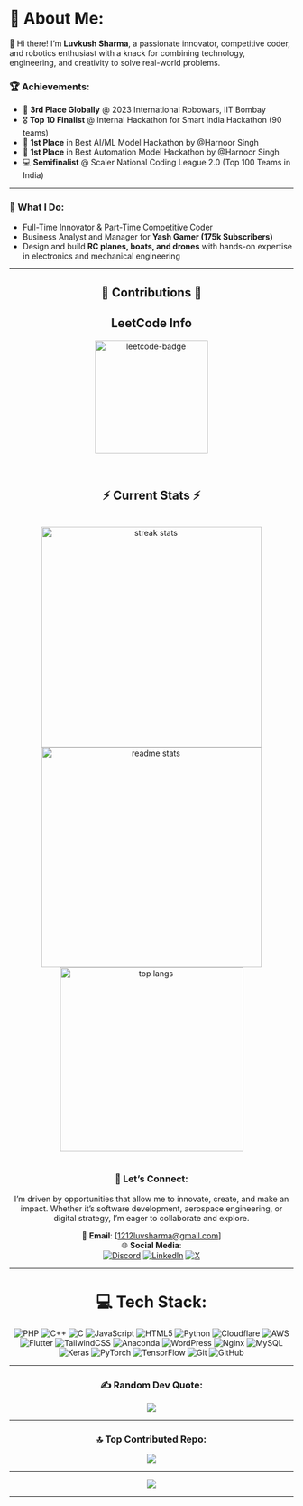 # 💫 About Me:
👋 Hi there! I’m **Luvkush Sharma**, a passionate innovator, competitive coder, and robotics enthusiast with a knack for combining technology, engineering, and creativity to solve real-world problems.

### 🏆 Achievements:
- 🥉 **3rd Place Globally** @ 2023 International Robowars, IIT Bombay  
- 🎖 **Top 10 Finalist** @ Internal Hackathon for Smart India Hackathon (90 teams)  
- 🥇 **1st Place** in Best AI/ML Model Hackathon by @Harnoor Singh  
- 🥇 **1st Place** in Best Automation Model Hackathon by @Harnoor Singh  
- 💻 **Semifinalist** @ Scaler National Coding League 2.0 (Top 100 Teams in India)  

---

### 🚀 What I Do:
- Full-Time Innovator & Part-Time Competitive Coder  
- Business Analyst and Manager for **Yash Gamer (175k Subscribers)**  
- Design and build **RC planes, boats, and drones** with hands-on expertise in electronics and mechanical engineering  

---


<div align="center"> 
  
<h2 align="center">🐍 Contributions 🐍</h2>
<!-- Uncomment the snake animation if you have set up the SVG -->
<!-- <img alt="snake eating my contributions" src="https://raw.githubusercontent.com/Luvkush123/Luvkush123/output/github-contribution-grid-snake.svg" /> -->

<h2 align="center">LeetCode Info</h2>  
<p align="center">
  <a href="https://leetcode.com/u/Luvkush12/" target="_blank"><img align="center" src="https://leetcode.com/static/images/badges/2024/gif/2024-10.gif" alt="leetcode-badge" height="200" width="200" /></a>
</p>

<br/>
<h2 align="center">⚡ Current Stats ⚡</h2>
<br>
<div align="center">
  <img width="390" src="https://streak-stats.demolab.com/?user=Luvkush123&count_private=true&theme=react&border_radius=10" alt="streak stats"/>
  <img width="390" src="https://github-readme-stats.vercel.app/api?username=Luvkush123&show_icons=true&theme=react&rank_icon=github&border_radius=10" alt="readme stats" />
  <img width="325" align="center" src="https://github-readme-stats.vercel.app/api/top-langs/?username=Luvkush123&hide=HTML&langs_count=8&layout=compact&theme=react&border_radius=10&size_weight=0.5&count_weight=0.5&exclude_repo=github-readme-stats" alt="top langs" />
</div>

<br/>

### 🌟 Let’s Connect:
I’m driven by opportunities that allow me to innovate, create, and make an impact. Whether it’s software development, aerospace engineering, or digital strategy, I’m eager to collaborate and explore.

📧 **Email**: [1212luvsharma@gmail.com]  
🌐 **Social Media**:  
[![Discord](https://img.shields.io/badge/Discord-%237289DA.svg?logo=discord&logoColor=white)](https://discord.gg/QMmKxYCBrM) 
[![LinkedIn](https://img.shields.io/badge/LinkedIn-%230077B5.svg?logo=linkedin&logoColor=white)](https://linkedin.com/in/luvkushsharma) 
[![X](https://img.shields.io/badge/X-black.svg?logo=X&logoColor=white)](https://x.com/luvkuxh)

---

# 💻 Tech Stack:
![PHP](https://img.shields.io/badge/php-%23777BB4.svg?style=for-the-badge&logo=php&logoColor=white) 
![C++](https://img.shields.io/badge/c++-%2300599C.svg?style=for-the-badge&logo=c%2B%2B&logoColor=white) 
![C](https://img.shields.io/badge/c-%2300599C.svg?style=for-the-badge&logo=c&logoColor=white) 
![JavaScript](https://img.shields.io/badge/javascript-%23323330.svg?style=for-the-badge&logo=javascript&logoColor=%23F7DF1E) 
![HTML5](https://img.shields.io/badge/html5-%23E34F26.svg?style=for-the-badge&logo=html5&logoColor=white) 
![Python](https://img.shields.io/badge/python-3670A0?style=for-the-badge&logo=python&logoColor=ffdd54) 
![Cloudflare](https://img.shields.io/badge/Cloudflare-F38020?style=for-the-badge&logo=Cloudflare&logoColor=white) 
![AWS](https://img.shields.io/badge/AWS-%23FF9900.svg?style=for-the-badge&logo=amazon-aws&logoColor=white) 
![Flutter](https://img.shields.io/badge/Flutter-%2302569B.svg?style=for-the-badge&logo=Flutter&logoColor=white) 
![TailwindCSS](https://img.shields.io/badge/tailwindcss-%2338B2AC.svg?style=for-the-badge&logo=tailwind-css&logoColor=white) 
![Anaconda](https://img.shields.io/badge/Anaconda-%2344A833.svg?style=for-the-badge&logo=anaconda&logoColor=white) 
![WordPress](https://img.shields.io/badge/WordPress-%23117AC9.svg?style=for-the-badge&logo=WordPress&logoColor=white) 
![Nginx](https://img.shields.io/badge/nginx-%23009639.svg?style=for-the-badge&logo=nginx&logoColor=white) 
![MySQL](https://img.shields.io/badge/mysql-4479A1.svg?style=for-the-badge&logo=mysql&logoColor=white) 
![Keras](https://img.shields.io/badge/Keras-%23D00000.svg?style=for-the-badge&logo=Keras&logoColor=white) 
![PyTorch](https://img.shields.io/badge/PyTorch-%23EE4C2C.svg?style=for-the-badge&logo=PyTorch&logoColor=white) 
![TensorFlow](https://img.shields.io/badge/TensorFlow-%23FF6F00.svg?style=for-the-badge&logo=TensorFlow&logoColor=white) 
![Git](https://img.shields.io/badge/git-%23F05033.svg?style=for-the-badge&logo=git&logoColor=white) 
![GitHub](https://img.shields.io/badge/github-%23121011.svg?style=for-the-badge&logo=github&logoColor=white)

---

### ✍️ Random Dev Quote:
![](https://quotes-github-readme.vercel.app/api?type=vertical&theme=dark)

---

### 🔝 Top Contributed Repo:
![](https://github-contributor-stats.vercel.app/api?username=Luvkush123&limit=5&theme=dark&combine_all_yearly_contributions=true)

---

[![](https://visitcount.itsvg.in/api?id=Luvkush123&icon=1&color=0)](https://visitcount.itsvg.in)

---
